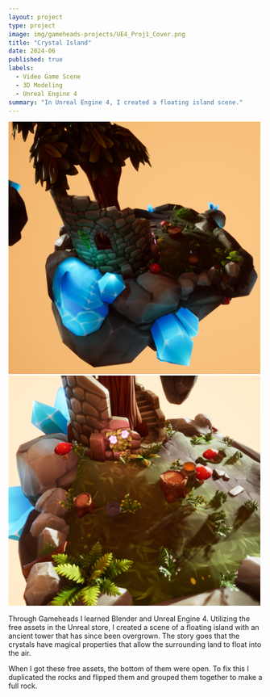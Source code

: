 ```yaml
---
layout: project
type: project
image: img/gameheads-projects/UE4_Proj1_Cover.png
title: "Crystal Island"
date: 2024-06
published: true
labels:
  - Video Game Scene
  - 3D Modeling
  - Unreal Engine 4
summary: "In Unreal Engine 4, I created a floating island scene."
---
```


<div>
  <img width="500px" src="../img/gameheads-projects/UE4_Proj2 copy.png" class="img-thumbnail" >
  <img width="500px" src="../img/gameheads-projects/UE4_Proj4 copy.png" class="img-thumbnail" >
</div>

Through Gameheads I learned Blender and Unreal Engine 4. Utilizing the free assets in the Unreal store, I created a scene of a floating island with an ancient tower that has since been overgrown. The story goes that the crystals have magical properties that allow the surrounding land to float into the air. 

When I got these free assets, the bottom of them were open. To fix this I duplicated the rocks and flipped them and grouped them together to make a full rock.

